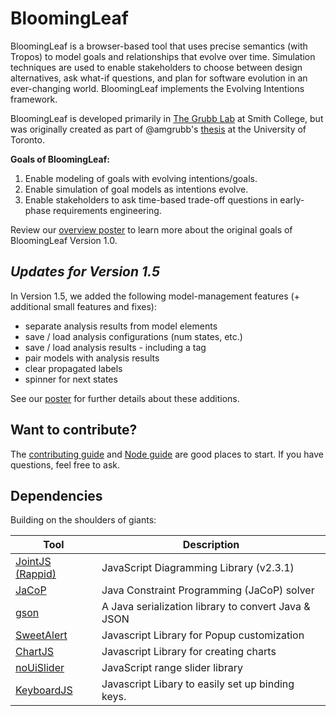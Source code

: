 # BloomingLeaf
BloomingLeaf is a browser-based tool that uses precise semantics (with Tropos) to model goals and relationships that evolve over time. Simulation techniques are used to enable stakeholders to choose between design alternatives, ask what-if questions, and plan for software evolution in an ever-changing world. BloomingLeaf implements the Evolving Intentions framework. 

BloomingLeaf is developed primarily in [The Grubb Lab](https://amgrubb.github.io/grubb-lab/) at Smith College, but was originally created as part of @amgrubb's [thesis](http://hdl.handle.net/1807/95842) at the University of Toronto. 

**Goals of BloomingLeaf:**
1. Enable modeling of goals with evolving intentions/goals.
2. Enable simulation of goal models as intentions evolve.
3. Enable stakeholders to ask time-based trade-off questions in early-phase requirements engineering.

Review our [overview poster](http://www.cs.toronto.edu/~amgrubb/archive/RE18-Demo-Poster.pdf) to learn more about the original goals of BloomingLeaf Version 1.0. 


## *Updates for Version 1.5*
In Version 1.5, we added the following model-management features (+ additional small features and fixes):

* separate analysis results from model elements
* save / load analysis configurations (num states, etc.)
* save / load analysis results - including a tag
* pair models with analysis results
* clear propagated labels 
* spinner for next states

See our [poster](https://amgrubb.github.io/posts/2021-04-01-restructuring) for further details about these additions.

## Want to contribute?
The [contributing guide](https://github.com/amgrubb/BloomingLeaf/blob/develop/CONTRIBUTING.md) and [Node guide](https://github.com/amgrubb/BloomingLeaf/blob/develop/NODE-README.md) are good places to start. 
If you have questions, feel free to ask.

## Dependencies
Building on the shoulders of giants:

Tool                  | Description
--------------------- | -----------
[JointJS (Rappid)]               | JavaScript Diagramming Library (v2.3.1)
[JaCoP]              | Java Constraint Programming (JaCoP) solver
[gson](https://github.com/google/gson) |  A Java serialization library to convert Java & JSON
[SweetAlert](https://sweetalert.js.org/)        | Javascript Library for Popup customization
[ChartJS](http://www.chartjs.org/)           | Javascript Library for creating charts
[noUiSlider](https://github.com/leongersen/noUiSlider) | JavaScript range slider library
[KeyboardJS](https://github.com/RobertWHurst/KeyboardJS) | Javascript Libary to easily set up binding keys.

[JointJS (Rappid)]: https://github.com/clientIO/joint
[JaCoP]: https://github.com/radsz/jacop

